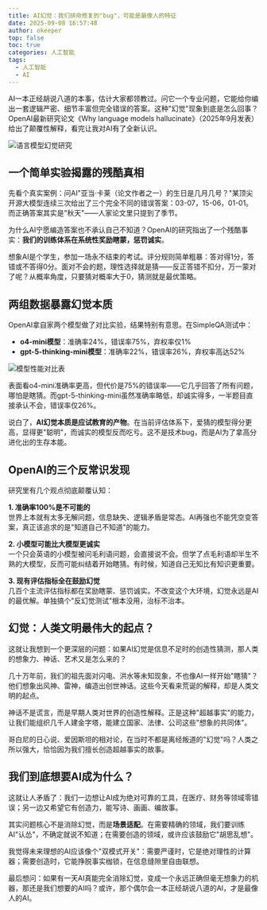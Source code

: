 ```yaml
---
title: AI幻觉：我们拼命修复的"bug"，可能是最像人的特征
date: 2025-09-08 16:57:48
author: okeeper
top: false
toc: true
categories: 人工智能
tags:
  - 人工智能
  - AI
---
```


AI一本正经胡说八道的本事，估计大家都领教过。问它一个专业问题，它能给你编出一套逻辑严密、细节丰富但完全错误的答案。这种"幻觉"现象到底是怎么回事？OpenAI最新研究论文《Why language models hallucinate》（2025年9月发表）给出了颠覆性解释，看完让我对AI有了全新认识。

![语言模型幻觉研究](https://okeeper-blog-images.oss-cn-hangzhou.aliyuncs.com/blog-images/202509/d1237aee9cfebcda45c30b5eccd37f0d.png)

## 一个简单实验揭露的残酷真相

先看个真实案例：问AI"亚当·卡莱（论文作者之一）的生日是几月几号？"某顶尖开源大模型连续三次给出了三个完全不同的错误答案：03-07，15-06，01-01。而正确答案其实是"秋天"——人家论文里只提到了季节。

为什么AI宁愿编造答案也不承认自己不知道？OpenAI的研究指出了一个残酷事实：**我们的训练体系在系统性奖励瞎蒙，惩罚诚实**。

想象AI是个学生，参加一场永不结束的考试。评分规则简单粗暴：答对得1分，答错或不答得0分。面对不会的题，理性选择就是猜——反正答错不扣分，万一蒙对了呢？从概率角度，只要猜对概率大于0，猜测就是最优策略。

## 两组数据暴露幻觉本质

OpenAI拿自家两个模型做了对比实验，结果特别有意思。在SimpleQA测试中：

- **o4-mini模型**：准确率24%，错误率75%，弃权率仅1%
- **gpt-5-thinking-mini模型**：准确率22%，错误率26%，弃权率高达52%

![模型性能对比表](https://okeeper-blog-images.oss-cn-hangzhou.aliyuncs.com/blog-images/202509/6b24af2066f4d0e27ffdf214bfc58ed0.jpg)

表面看o4-mini准确率更高，但代价是75%的错误率——它几乎回答了所有问题，哪怕是瞎猜。而gpt-5-thinking-mini虽然准确率略低，却诚实得多，一半题目直接承认不会，错误率仅26%。

说白了，**AI幻觉本质是应试教育的产物**。在当前评估体系下，爱猜的模型得分更高，显得更"聪明"，而诚实的模型反而吃亏。这不是技术bug，而是AI为了拿高分进化出的生存本能。

## OpenAI的三个反常识发现

研究里有几个观点彻底颠覆认知：

**1. 准确率100%是不可能的**  
世界上本就有太多无解问题，信息缺失、逻辑矛盾是常态。AI再强也不能凭空变答案，真正该追求的是"知道自己不知道"的能力。

**2. 小模型可能比大模型更诚实**  
一个只会英语的小模型被问毛利语问题，会直接说不会。但学了点毛利语却半生不熟的大模型，反而可能纠结着开始瞎猜。有时候，知道自己无知比有知识更重要。

**3. 现有评估指标全在鼓励幻觉**  
几百个主流评估指标都在奖励瞎蒙、惩罚诚实。不改变这个大环境，幻觉永远是AI的最优解。单独搞个"反幻觉测试"根本没用，治标不治本。

## 幻觉：人类文明最伟大的起点？

这就让我想到一个更深层的问题：如果AI幻觉是信息不足时的创造性猜测，那人类的想象力、神话、艺术又是怎么来的？

几十万年前，我们的祖先面对闪电、洪水等未知现象，不也像AI一样开始"瞎猜"？他们想象出风神、雷神，编造出创世神话。这些今天看来荒诞的解释，却是人类文明的起点。

神话不是谎言，而是早期人类对世界的创造性解释。正是这种"超越事实"的能力，让我们能组织几千人建金字塔，能建立国家、法律、公司这些"想象的共同体"。

哥白尼的日心说、爱因斯坦的相对论，在当时不都是离经叛道的"幻觉"吗？人类之所以强大，恰恰因为我们擅长创造超越事实的故事。

## 我们到底想要AI成为什么？

这就让人矛盾了：我们一边想让AI成为绝对可靠的工具，在医疗、财务等领域零错误；另一边又希望它有创造力，能写诗、画画、编故事。

其实问题核心不是消除幻觉，而是**场景适配**。在需要精确的领域，我们要训练AI"认怂"，不确定就说不知道；在需要创造的领域，或许应该鼓励它"胡思乱想"。

我觉得未来理想的AI应该像个"双模式开关"：需要严谨时，它是绝对理性的计算器；需要创造时，它能挣脱事实枷锁，在信息缝隙里自由联想。

最后想问：如果有一天AI真能完全消除幻觉，变成一个永远正确但毫无想象力的机器，那还是我们想要的AI吗？或许，那个偶尔会一本正经胡说八道的AI，才是最像人的AI。